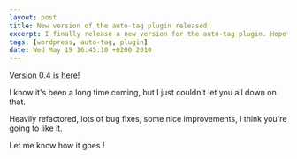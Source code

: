 ```yaml
--- 
layout: post
title: New version of the auto-tag plugin released!
excerpt: I finally release a new version for the auto-tag plugin. Hopefully this one sucks a bit less!!
tags: [wordpress, auto-tag, plugin]
date: Wed May 19 16:45:10 +0200 2010
---
```

<a href="http://wordpress.org/extend/plugins/auto-tag/">Version 0.4 is here!</a>

I know it's been a long time coming, but I just couldn't let you all down on that.

Heavily refactored, lots of bug fixes, some nice improvements, I think you're going to like it.

Let me know how it goes !

